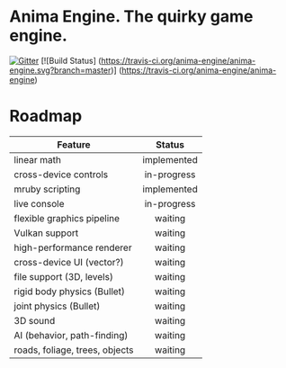 # Anima Engine. The quirky game engine.
[![Gitter](https://badges.gitter.im/anima-engine/anima-engine.svg)](https://gitter.im/anima-engine/anima-engine?utm_source=badge&utm_medium=badge&utm_campaign=pr-badge)
[![Build Status]
(https://travis-ci.org/anima-engine/anima-engine.svg?branch=master)]
(https://travis-ci.org/anima-engine/anima-engine)

# Roadmap

| Feature                        | Status      |
| ------------------------------ | :---------: |
| linear math                    | implemented |
| cross-device controls          | in-progress |
| mruby scripting                | implemented |
| live console                   | in-progress |
| flexible graphics pipeline     | waiting     |
| Vulkan support                 | waiting     |
| high-performance renderer      | waiting     |
| cross-device UI (vector?)      | waiting     |
| file support (3D, levels)      | waiting     |
| rigid body physics (Bullet)    | waiting     |
| joint physics (Bullet)         | waiting     |
| 3D sound                       | waiting     |
| AI (behavior, path-finding)    | waiting     |
| roads, foliage, trees, objects | waiting     |
